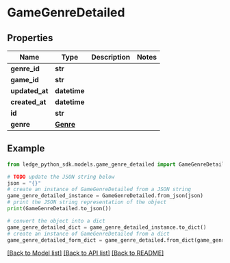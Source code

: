# GameGenreDetailed


## Properties

Name | Type | Description | Notes
------------ | ------------- | ------------- | -------------
**genre_id** | **str** |  | 
**game_id** | **str** |  | 
**updated_at** | **datetime** |  | 
**created_at** | **datetime** |  | 
**id** | **str** |  | 
**genre** | [**Genre**](Genre.md) |  | 

## Example

```python
from ledge_python_sdk.models.game_genre_detailed import GameGenreDetailed

# TODO update the JSON string below
json = "{}"
# create an instance of GameGenreDetailed from a JSON string
game_genre_detailed_instance = GameGenreDetailed.from_json(json)
# print the JSON string representation of the object
print(GameGenreDetailed.to_json())

# convert the object into a dict
game_genre_detailed_dict = game_genre_detailed_instance.to_dict()
# create an instance of GameGenreDetailed from a dict
game_genre_detailed_form_dict = game_genre_detailed.from_dict(game_genre_detailed_dict)
```
[[Back to Model list]](../README.md#documentation-for-models) [[Back to API list]](../README.md#documentation-for-api-endpoints) [[Back to README]](../README.md)


